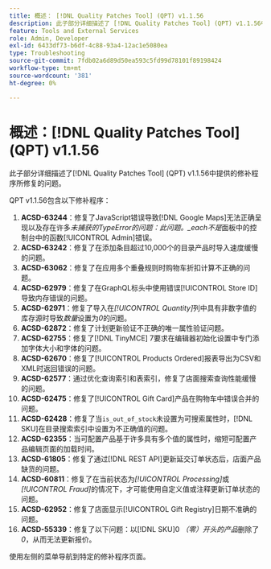 ```yaml
---
title: 概述： [!DNL Quality Patches Tool] (QPT) v1.1.56
description: 此子部分详细描述了 [!DNL Quality Patches Tool] (QPT) v1.1.56中提供的修补程序所修复的问题。
feature: Tools and External Services
role: Admin, Developer
exl-id: 6433df73-b6df-4c88-93a4-12ac1e5080ea
type: Troubleshooting
source-git-commit: 7fdb02a6d89d50ea593c5fd99d78101f89198424
workflow-type: tm+mt
source-wordcount: '381'
ht-degree: 0%

---
```


# 概述：[!DNL Quality Patches Tool] (QPT) v1.1.56

此子部分详细描述了[!DNL Quality Patches Tool] (QPT) v1.1.56中提供的修补程序所修复的问题。

QPT v1.1.56包含以下修补程序：

1. **ACSD-63244**：修复了JavaScript错误导致[!DNL Google Maps]无法正确呈现以及存在许多&#x200B;*未捕获的TypeError的问题：此问题。_each不是*&#x200B;面板中的控制台中的函数[!UICONTROL Admin]错误。
1. **ACSD-63242**：修复了在添加条目超过10,000个的目录产品时导入速度缓慢的问题。
1. **ACSD-63062**：修复了在应用多个重叠规则时购物车折扣计算不正确的问题。
1. **ACSD-62979**：修复了在GraphQL标头中使用错误[!UICONTROL Store ID]导致内存错误的问题。
1. **ACSD-62971**：修复了导入在&#x200B;*[!UICONTROL Quantity]*&#x200B;列中具有非数字值的库存源时导致&#x200B;*数量*&#x200B;设置为&#x200B;*0*&#x200B;的问题。
1. **ACSD-62872**：修复了计划更新验证不正确的唯一属性验证问题。
1. **ACSD-62755**：修复了[!DNL TinyMCE] 7要求在编辑器初始化设置中专门添加字体大小和字体的问题。
1. **ACSD-62670**：修复了[!UICONTROL Products Ordered]报表导出为CSV和XML时返回错误的问题。
1. **ACSD-62577**：通过优化查询索引和表索引，修复了店面搜索查询性能缓慢的问题。
1. **ACSD-62475**：修复了[!UICONTROL Gift Card]产品在购物车中错误合并的问题。
1. **ACSD-62428**：修复了当`is_out_of_stock`未设置为可搜索属性时，[!DNL SKU]在目录搜索索引中设置为不正确值的问题。
1. **ACSD-62355**：当可配置产品基于许多具有多个值的属性时，缩短可配置产品编辑页面的加载时间。
1. **ACSD-61805**：修复了通过[!DNL REST API]更新延交订单状态后，店面产品缺货的问题。
1. **ACSD-60811**：修复了在当前状态为&#x200B;*[!UICONTROL Processing]*&#x200B;或&#x200B;*[!UICONTROL Fraud]*&#x200B;的情况下，才可能使用自定义值或注释更新订单状态的问题。
1. **ACSD-62952**：修复了店面显示[!UICONTROL Gift Registry]日期不准确的问题。
1. **ACSD-55339**：修复了以下问题：以[!DNL SKU]0 *（零）开头的产品*&#x200B;删除了&#x200B;*0*，从而无法更新报价。

使用左侧的菜单导航到特定的修补程序页面。
